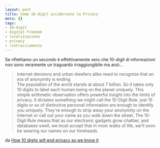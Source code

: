 ```yaml
--- 
layout: post
title: Come 10-digit uccideranno la Privacy
meta: {}
tags: 
- 10-digit
- digital-freedom
- localizzazione
- privacy
- rintracciamento
---
```

Se riflettiamo un secondo è effettivamente vero che 10-digit di informazioni non sono veramente un traguardo irraggiungibile ma anzi...  
  
> Internet denizens and urban dwellers alike need to recognize that an era of anonymity is ending.  
> The population of the world stands at about 7 billion. So it takes only 10 digits to label each human being on the planet uniquely.
> This simple arithmetic observation offers powerful insight into the limits of privacy. It dictates something we might call the 10-Digit Rule: just 10 digits or so of distinctive personal information are enough to identify you uniquely. They're enough to strip away your anonymity on the Internet or call out your name as you walk down the street. The 10-Digit Rule means that as our electronic gadgets grow chattier, and databases swell, we must accept that in most walks of life, we'll soon be wearing our names on our foreheads.  
  
da [How 10 digits will end privacy as we know it](http://news.cnet.com/8301-1009_3-10310446-83.html?tag=nl.e703) 
